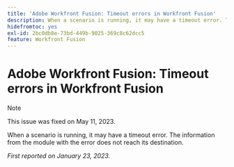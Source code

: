 ```yaml
---
title: 'Adobe Workfront Fusion: Timeout errors in Workfront Fusion'
description: When a scenario is running, it may have a timeout error. The information from the module with the error does not reach its destination.
hidefromtoc: yes
exl-id: 2bc0db8e-73bd-449b-9025-369c8c62dcc5
feature: Workfront Fusion
---
```

# Adobe Workfront Fusion: Timeout errors in Workfront Fusion

>[!NOTE]
>
>This issue was fixed on May 11, 2023.

When a scenario is running, it may have a timeout error. The information from the module with the error does not reach its destination.

_First reported on January 23, 2023._
